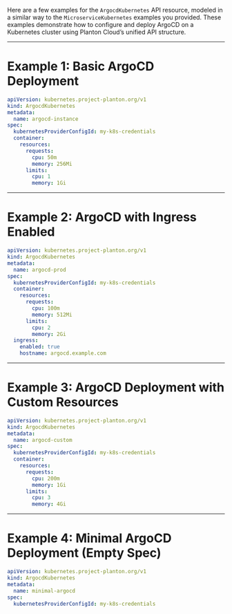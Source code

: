 Here are a few examples for the `ArgocdKubernetes` API resource, modeled in a similar way to the `MicroserviceKubernetes` examples you provided. These examples demonstrate how to configure and deploy ArgoCD on a Kubernetes cluster using Planton Cloud’s unified API structure.

---

# Example 1: Basic ArgoCD Deployment

```yaml
apiVersion: kubernetes.project-planton.org/v1
kind: ArgocdKubernetes
metadata:
  name: argocd-instance
spec:
  kubernetesProviderConfigId: my-k8s-credentials
  container:
    resources:
      requests:
        cpu: 50m
        memory: 256Mi
      limits:
        cpu: 1
        memory: 1Gi
```

---

# Example 2: ArgoCD with Ingress Enabled

```yaml
apiVersion: kubernetes.project-planton.org/v1
kind: ArgocdKubernetes
metadata:
  name: argocd-prod
spec:
  kubernetesProviderConfigId: my-k8s-credentials
  container:
    resources:
      requests:
        cpu: 100m
        memory: 512Mi
      limits:
        cpu: 2
        memory: 2Gi
  ingress:
    enabled: true
    hostname: argocd.example.com
```

---

# Example 3: ArgoCD Deployment with Custom Resources

```yaml
apiVersion: kubernetes.project-planton.org/v1
kind: ArgocdKubernetes
metadata:
  name: argocd-custom
spec:
  kubernetesProviderConfigId: my-k8s-credentials
  container:
    resources:
      requests:
        cpu: 200m
        memory: 1Gi
      limits:
        cpu: 3
        memory: 4Gi
```

---

# Example 4: Minimal ArgoCD Deployment (Empty Spec)

```yaml
apiVersion: kubernetes.project-planton.org/v1
kind: ArgocdKubernetes
metadata:
  name: minimal-argocd
spec:
  kubernetesProviderConfigId: my-k8s-credentials
```
